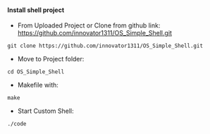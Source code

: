 #### Install shell project
* From Uploaded Project or Clone from github link: 
https://github.com/innovator1311/OS_Simple_Shell.git
```
git clone https://github.com/innovator1311/OS_Simple_Shell.git
```
* Move to Project folder:
```
cd OS_Simple_Shell
```
* Makefile with:
```
make
```
* Start Custom Shell:
```
./code
```
